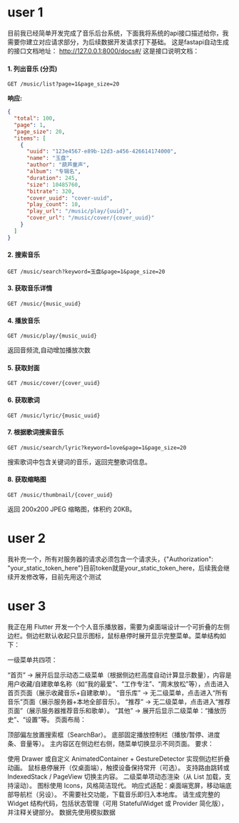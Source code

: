 # user 1
目前我已经简单开发完成了音乐后台系统，下面我将系统的api接口描述给你，我需要你建立对应请求部分，为后续数据开发请求打下基础。
这是fastapi自动生成的接口文档地址：
http://127.0.0.1:8000/docs#/
这是接口说明文档：
#### 1. 列出音乐 (分页)

```http
GET /music/list?page=1&page_size=20
```

**响应:**

```json
{
  "total": 100,
  "page": 1,
  "page_size": 20,
  "items": [
    {
      "uuid": "123e4567-e89b-12d3-a456-426614174000",
      "name": "玉盘",
      "author": "葫芦童声",
      "album": "专辑名",
      "duration": 245,
      "size": 10485760,
      "bitrate": 320,
      "cover_uuid": "cover-uuid",
      "play_count": 10,
      "play_url": "/music/play/{uuid}",
      "cover_url": "/music/cover/{cover_uuid}"
    }
  ]
}
```

#### 2. 搜索音乐

```http
GET /music/search?keyword=玉盘&page=1&page_size=20
```

#### 3. 获取音乐详情

```http
GET /music/{music_uuid}
```

#### 4. 播放音乐

```http
GET /music/play/{music_uuid}
```

返回音频流,自动增加播放次数

#### 5. 获取封面

```http
GET /music/cover/{cover_uuid}
```

#### 6. 获取歌词

```http
GET /music/lyric/{music_uuid}
```

#### 7. 根据歌词搜索音乐

```http
GET /music/search/lyric?keyword=love&page=1&page_size=20
```

搜索歌词中包含关键词的音乐，返回完整歌词信息。

#### 8. 获取缩略图

```http
GET /music/thumbnail/{cover_uuid}
```

返回 200x200 JPEG 缩略图，体积约 20KB。

# user 2
我补充一个，所有对服务器的请求必须包含一个请求头，{"Authorization": "your_static_token_here"}目前token就是your_static_token_here，后续我会继续开发修改等，目前先用这个测试

# user 3
我正在用 Flutter 开发一个个人音乐播放器，需要为桌面端设计一个可折叠的左侧边栏。侧边栏默认收起只显示图标，鼠标悬停时展开显示完整菜单。菜单结构如下：

一级菜单共四项：

“首页” → 展开后显示动态二级菜单（根据侧边栏高度自动计算显示数量），内容是用户收藏/自建歌单名称（如“我的最爱”、“工作专注”、“周末放松”等），点击进入首页页面（展示收藏音乐+自建歌单）。
“音乐库” → 无二级菜单，点击进入“所有音乐”页面（展示服务器+本地全部音乐）。
“推荐” → 无二级菜单，点击进入“推荐页面”（展示服务器推荐音乐和歌单）。
“其他” → 展开后显示二级菜单：“播放历史”、“设置”等。
页面布局：

顶部偏左放置搜索框（SearchBar）。
底部固定播放控制栏（播放/暂停、进度条、音量等）。
主内容区在侧边栏右侧，随菜单切换显示不同页面。
要求：

使用 Drawer 或自定义 AnimatedContainer + GestureDetector 实现侧边栏折叠动画。
鼠标悬停展开（仅桌面端），触摸设备保持常开（可选）。
支持路由跳转或 IndexedStack / PageView 切换主内容。
二级菜单项动态渲染（从 List<String> 加载，支持滚动）。
图标使用 Icons，风格简洁现代。
响应式适配：桌面端宽屏，移动端底部导航栏（另设）。
不需要社交功能，下载音乐即归入本地库。
请生成完整的 Widget 结构代码，包括状态管理（可用 StatefulWidget 或 Provider 简化版），并注释关键部分。 
数据先使用模拟数据